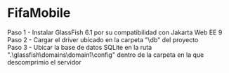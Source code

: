 # FifaMobile
Paso 1 - Instalar GlassFish 6.1 por su compatibilidad con Jakarta Web EE 9<br/>
Paso 2 - Cargar el driver ubicado en la carpeta "\db" del proyecto<br/>
Paso 3 - Ubicar la base de datos SQLite en la ruta ".\glassfish\domains\domain1\config" dentro de la carpeta en la que descomprimio el servidor<br/>
